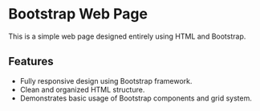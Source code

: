 # Bootstrap Web Page

This is a simple web page designed entirely using HTML and Bootstrap.

## Features

- Fully responsive design using Bootstrap framework.
- Clean and organized HTML structure.
- Demonstrates basic usage of Bootstrap components and grid system.
